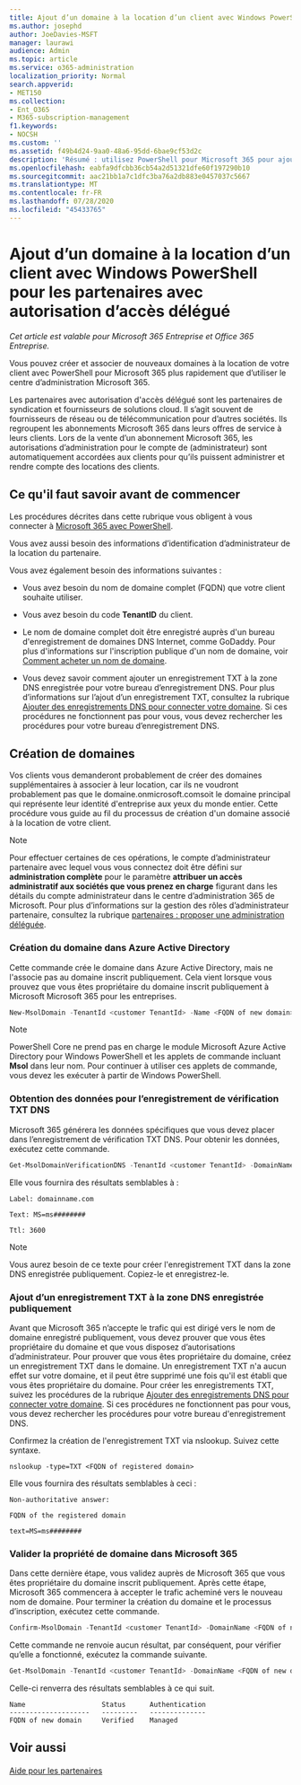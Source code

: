 ```yaml
---
title: Ajout d’un domaine à la location d’un client avec Windows PowerShell pour les partenaires avec autorisation d’accès délégué
ms.author: josephd
author: JoeDavies-MSFT
manager: laurawi
audience: Admin
ms.topic: article
ms.service: o365-administration
localization_priority: Normal
search.appverid:
- MET150
ms.collection:
- Ent_O365
- M365-subscription-management
f1.keywords:
- NOCSH
ms.custom: ''
ms.assetid: f49b4d24-9aa0-48a6-95dd-6bae9cf53d2c
description: 'Résumé : utilisez PowerShell pour Microsoft 365 pour ajouter un autre nom de domaine à un client existant.'
ms.openlocfilehash: eabfa9dfcbb36cb54a2d51321dfe60f197290b10
ms.sourcegitcommit: aac21bb1a7c1dfc3ba76a2db883e0457037c5667
ms.translationtype: MT
ms.contentlocale: fr-FR
ms.lasthandoff: 07/28/2020
ms.locfileid: "45433765"
---
```

# <a name="add-a-domain-to-a-client-tenancy-with-windows-powershell-for-delegated-access-permission-dap-partners"></a>Ajout d’un domaine à la location d’un client avec Windows PowerShell pour les partenaires avec autorisation d’accès délégué

*Cet article est valable pour Microsoft 365 Entreprise et Office 365 Entreprise.*

Vous pouvez créer et associer de nouveaux domaines à la location de votre client avec PowerShell pour Microsoft 365 plus rapidement que d’utiliser le centre d’administration Microsoft 365.
  
Les partenaires avec autorisation d'accès délégué sont les partenaires de syndication et fournisseurs de solutions cloud. Il s’agit souvent de fournisseurs de réseau ou de télécommunication pour d’autres sociétés. Ils regroupent les abonnements Microsoft 365 dans leurs offres de service à leurs clients. Lors de la vente d’un abonnement Microsoft 365, les autorisations d’administration pour le compte de (administrateur) sont automatiquement accordées aux clients pour qu’ils puissent administrer et rendre compte des locations des clients.
## <a name="what-do-you-need-to-know-before-you-begin"></a>Ce qu'il faut savoir avant de commencer

Les procédures décrites dans cette rubrique vous obligent à vous connecter à [Microsoft 365 avec PowerShell](connect-to-office-365-powershell.md).
  
Vous avez aussi besoin des informations d’identification d’administrateur de la location du partenaire.
  
Vous avez également besoin des informations suivantes :
  
- Vous avez besoin du nom de domaine complet (FQDN) que votre client souhaite utiliser.
    
- Vous avez besoin du code **TenantID** du client.
    
- Le nom de domaine complet doit être enregistré auprès d'un bureau d'enregistrement de domaines DNS Internet, comme GoDaddy. Pour plus d'informations sur l'inscription publique d'un nom de domaine, voir [Comment acheter un nom de domaine](https://go.microsoft.com/fwlink/p/?LinkId=532541).
    
- Vous devez savoir comment ajouter un enregistrement TXT à la zone DNS enregistrée pour votre bureau d’enregistrement DNS. Pour plus d’informations sur l’ajout d’un enregistrement TXT, consultez la rubrique [Ajouter des enregistrements DNS pour connecter votre domaine](https://go.microsoft.com/fwlink/p/?LinkId=532542). Si ces procédures ne fonctionnent pas pour vous, vous devez rechercher les procédures pour votre bureau d’enregistrement DNS.
    
## <a name="create-domains"></a>Création de domaines

 Vos clients vous demanderont probablement de créer des domaines supplémentaires à associer à leur location, car ils ne voudront probablement pas que le domaine<domain>.onmicrosoft.comsoit le domaine principal qui représente leur identité d'entreprise aux yeux du monde entier. Cette procédure vous guide au fil du processus de création d'un domaine associé à la location de votre client.
  
> [!NOTE]
> Pour effectuer certaines de ces opérations, le compte d’administrateur partenaire avec lequel vous vous connectez doit être défini sur **administration complète** pour le paramètre **attribuer un accès administratif aux sociétés que vous prenez en charge** figurant dans les détails du compte administrateur dans le centre d’administration 365 de Microsoft. Pour plus d’informations sur la gestion des rôles d’administrateur partenaire, consultez la rubrique [partenaires : proposer une administration déléguée](https://go.microsoft.com/fwlink/p/?LinkId=532435). 
  
### <a name="create-the-domain-in-azure-active-directory"></a>Création du domaine dans Azure Active Directory

Cette commande crée le domaine dans Azure Active Directory, mais ne l'associe pas au domaine inscrit publiquement. Cela vient lorsque vous prouvez que vous êtes propriétaire du domaine inscrit publiquement à Microsoft Microsoft 365 pour les entreprises.
  
```powershell
New-MsolDomain -TenantId <customer TenantId> -Name <FQDN of new domain>
```

>[!Note]
>PowerShell Core ne prend pas en charge le module Microsoft Azure Active Directory pour Windows PowerShell et les applets de commande incluant **Msol** dans leur nom. Pour continuer à utiliser ces applets de commande, vous devez les exécuter à partir de Windows PowerShell.
>

### <a name="get-the-data-for-the-dns-txt-verification-record"></a>Obtention des données pour l’enregistrement de vérification TXT DNS

 Microsoft 365 générera les données spécifiques que vous devez placer dans l’enregistrement de vérification TXT DNS. Pour obtenir les données, exécutez cette commande.
  
```powershell
Get-MsolDomainVerificationDNS -TenantId <customer TenantId> -DomainName <FQDN of new domain> -Mode DnsTxtRecord
```

Elle vous fournira des résultats semblables à :
  
 `Label: domainname.com`
  
 `Text: MS=ms########`
  
 `Ttl: 3600`
  
> [!NOTE]
> Vous aurez besoin de ce texte pour créer l'enregistrement TXT dans la zone DNS enregistrée publiquement. Copiez-le et enregistrez-le. 
  
### <a name="add-a-txt-record-to-the-publically-registered-dns-zone"></a>Ajout d’un enregistrement TXT à la zone DNS enregistrée publiquement

Avant que Microsoft 365 n’accepte le trafic qui est dirigé vers le nom de domaine enregistré publiquement, vous devez prouver que vous êtes propriétaire du domaine et que vous disposez d’autorisations d’administrateur. Pour prouver que vous êtes propriétaire du domaine, créez un enregistrement TXT dans le domaine. Un enregistrement TXT n'a aucun effet sur votre domaine, et il peut être supprimé une fois qu'il est établi que vous êtes propriétaire du domaine. Pour créer les enregistrements TXT, suivez les procédures de la rubrique [Ajouter des enregistrements DNS pour connecter votre domaine](https://go.microsoft.com/fwlink/p/?LinkId=532542). Si ces procédures ne fonctionnent pas pour vous, vous devez rechercher les procédures pour votre bureau d'enregistrement DNS.
  
Confirmez la création de l'enregistrement TXT via nslookup. Suivez cette syntaxe.
  
```console
nslookup -type=TXT <FQDN of registered domain>
```

Elle vous fournira des résultats semblables à ceci :
  
 `Non-authoritative answer:`
  
 `FQDN of the registered domain`
  
 `text=MS=ms########`
  
### <a name="validate-domain-ownership-in-microsoft-365"></a>Valider la propriété de domaine dans Microsoft 365

Dans cette dernière étape, vous validez auprès de Microsoft 365 que vous êtes propriétaire du domaine inscrit publiquement. Après cette étape, Microsoft 365 commencera à accepter le trafic acheminé vers le nouveau nom de domaine. Pour terminer la création du domaine et le processus d’inscription, exécutez cette commande. 
  
```powershell
Confirm-MsolDomain -TenantId <customer TenantId> -DomainName <FQDN of new domain>
```

Cette commande ne renvoie aucun résultat, par conséquent, pour vérifier qu’elle a fonctionné, exécutez la commande suivante.
  
```powershell
Get-MsolDomain -TenantId <customer TenantId> -DomainName <FQDN of new domain>
```

Celle-ci renverra des résultats semblables à ce qui suit.

```console
Name                   Status      Authentication
--------------------   ---------   --------------
FQDN of new domain     Verified    Managed
```

   
## <a name="see-also"></a>Voir aussi

#### 

[Aide pour les partenaires](https://go.microsoft.com/fwlink/p/?LinkID=533477)

